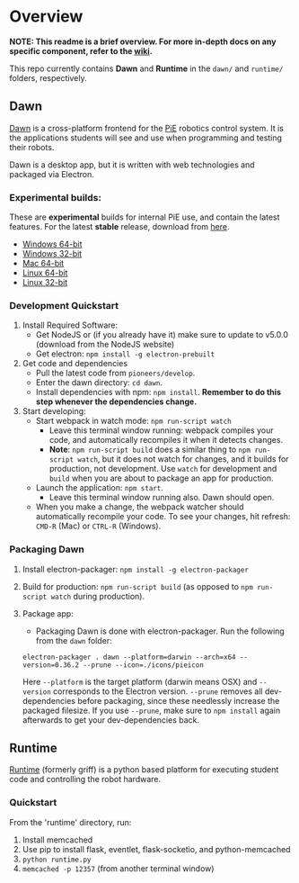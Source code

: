 # Overview
**NOTE: This readme is a brief overview. For more in-depth docs on any specific component,
refer to the [wiki](https://github.com/pioneers/daemon/wiki).**

This repo currently contains **Dawn** and **Runtime** in the `dawn/` and `runtime/` folders, respectively.

## Dawn
[Dawn](https://github.com/pioneers/daemon/wiki/Dawn) is a cross-platform frontend for the [PiE](pioneers.berkeley.edu) robotics control system.
It is the applications students will see and use when
programming and testing their robots.

Dawn is a desktop app, but it is written with web technologies and packaged via Electron.

### Experimental builds:
These are **experimental** builds for internal PiE use, and contain the latest features. For the latest
**stable** release, download from [here](http://pioneers.github.io/daemon/).
* [Windows 64-bit](https://storage.googleapis.com/pie-software-builds/experimental/dawn-win32-x64.zip)
* [Windows 32-bit](https://storage.googleapis.com/pie-software-builds/experimental/dawn-win32-ia32.zip)
* [Mac 64-bit](https://storage.googleapis.com/pie-software-builds/experiemental/dawn-darwin-x64.zip)
* [Linux 64-bit](https://storage.googleapis.com/pie-software-builds/experimental/dawn-linux-x64.zip)
* [Linux 32-bit](https://storage.googleapis.com/pie-software-builds/experimental/dawn-linux-ia32.zip)

### Development Quickstart
1. Install Required Software:
    * Get NodeJS or (if you already have it) make sure to update to v5.0.0 (download from the NodeJS website)
    * Get electron: `npm install -g electron-prebuilt`
1. Get code and dependencies
    * Pull the latest code from `pioneers/develop`.
    * Enter the dawn directory: `cd dawn`.
    * Install dependencies with npm: `npm install`. **Remember to do this step whenever the dependencies change.**
1. Start developing:
    * Start webpack in watch mode: `npm run-script watch`
      * Leave this terminal window running: webpack compiles your code, and automatically recompiles it when it detects changes.
      * **Note**: `npm run-script build` does a similar thing to `npm run-script watch`, but it does not watch for changes, and it builds for production, not development. Use `watch` for development and `build` when you are about to package an app for production.
    * Launch the application: `npm start`.
      * Leave this terminal window running also. Dawn should open.
    * When you make a change, the webpack watcher should automatically recompile your code. To see your changes, hit refresh: `CMD-R` (Mac) or `CTRL-R` (Windows).

### Packaging Dawn
1. Install electron-packager: `npm install -g electron-packager`
1. Build for production: `npm run-script build` (as opposed to `npm run-script watch` during production).
1. Package app:
    * Packaging Dawn is done with electron-packager. Run the following from the `dawn` folder:

    ```
    electron-packager . dawn --platform=darwin --arch=x64 --version=0.36.2 --prune --icon=./icons/pieicon
    ```

    Here `--platform` is the target platform (darwin means OSX) and `--version` corresponds to the Electron version. `--prune` removes all dev-dependencies before packaging, since these needlessly increase the packaged filesize. If you use `--prune`, make sure to `npm install` again afterwards to get your dev-dependencies back.

## Runtime
[Runtime](https://github.com/pioneers/daemon/wiki/Runtime)
(formerly griff) is a python based platform for executing student code
and controlling the robot hardware.

### Quickstart
From the 'runtime' directory, run:

1. Install memcached
1. Use pip to install flask, eventlet, flask-socketio, and python-memcached
1. `python runtime.py`
1. `memcached -p 12357` (from another terminal window)
